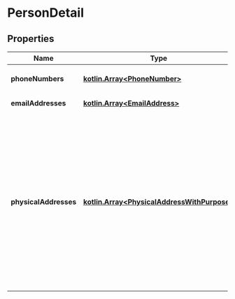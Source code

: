 # PersonDetail

## Properties
Name | Type | Description | Notes
------------ | ------------- | ------------- | -------------
**phoneNumbers** | [**kotlin.Array&lt;PhoneNumber&gt;**](PhoneNumber.md) | At least one record is required | 
**emailAddresses** | [**kotlin.Array&lt;EmailAddress&gt;**](EmailAddress.md) | May be empty | 
**physicalAddresses** | [**kotlin.Array&lt;PhysicalAddressWithPurpose&gt;**](PhysicalAddressWithPurpose.md) | Must contain at least one address. One and only one address may have the purpose of REGISTERED. Zero or one, and no more than one, record may have the purpose of MAIL. If zero then the REGISTERED address is to be used for mail | 
